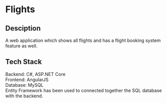 # Flights
## Desciption
A web application which shows all flights and has a flight booking system feature as well.

## Tech Stack
Backend: C#, ASP.NET Core
<br> Frontend: AngularJS
<br> Database: MySQL
<br> Entity Framework has been used to connected together the SQL database with the backend.
